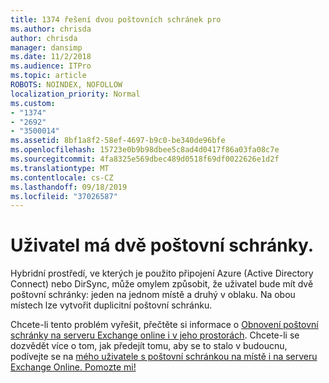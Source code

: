 ```yaml
---
title: 1374 řešení dvou poštovních schránek pro
ms.author: chrisda
author: chrisda
manager: dansimp
ms.date: 11/2/2018
ms.audience: ITPro
ms.topic: article
ROBOTS: NOINDEX, NOFOLLOW
localization_priority: Normal
ms.custom:
- "1374"
- "2692"
- "3500014"
ms.assetid: 8bf1a8f2-58ef-4697-b9c0-be340de96bfe
ms.openlocfilehash: 15723e0b9b98dbee5c8ad4d0417f86a03fa08c7e
ms.sourcegitcommit: 4fa8325e569dbec489d0518f69df0022626e1d2f
ms.translationtype: MT
ms.contentlocale: cs-CZ
ms.lasthandoff: 09/18/2019
ms.locfileid: "37026587"
---
```

# <a name="a-user-has-two-mailboxes"></a>Uživatel má dvě poštovní schránky.

Hybridní prostředí, ve kterých je použito připojení Azure (Active Directory Connect) nebo DirSync, může omylem způsobit, že uživatel bude mít dvě poštovní schránky: jeden na jednom místě a druhý v oblaku. Na obou místech lze vytvořit duplicitní poštovní schránku.

Chcete-li tento problém vyřešit, přečtěte si informace o [Obnovení poštovní schránky na serveru Exchange online i v jeho prostorách](https://docs.microsoft.com/exchange/troubleshoot/move-mailboxes/mailbox-exists-exo-onpremises). Chcete-li se dozvědět více o tom, jak předejít tomu, aby se to stalo v budoucnu, podívejte se na [mého uživatele s poštovní schránkou na místě i na serveru Exchange Online. Pomozte mi!](https://techcommunity.microsoft.com/t5/Exchange-Team-Blog/My-user-has-a-mailbox-both-on-premises-and-in-Exchange-Online/ba-p/846809)
